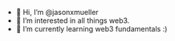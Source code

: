 - 👋 Hi, I’m @jasonxmueller
- 👀 I’m interested in all things web3.
- 🌱 I’m currently learning web3 fundamentals :)

<!---
jasonxmueller/jasonxmueller is a ✨ special ✨ repository because its `README.md` (this file) appears on your GitHub profile.
You can click the Preview link to take a look at your changes.
--->
